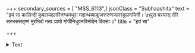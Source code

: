 +++
secondary_sources = [ "MSS_6113",]
jsonClass = "Subhaashita"
text = "इयं सा कालिन्दी कुवलयदलस्निग्धमधुरा मदान्धव्याकूजत्तरुणजलरंकुप्रणयिनी।  \nपुरा यस्यास् तीरे सरभससतृष्णं मुरभिदो गताः प्रायो गोपीनिधुवनविनोदेन दिवसाः॥"
title = "इयं सा"

+++

<details><summary>Text</summary>

इयं सा कालिन्दी कुवलयदलस्निग्धमधुरा मदान्धव्याकूजत्तरुणजलरंकुप्रणयिनी।  
पुरा यस्यास् तीरे सरभससतृष्णं मुरभिदो गताः प्रायो गोपीनिधुवनविनोदेन दिवसाः॥
</details>
